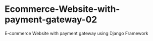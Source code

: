 # Ecommerce-Website-with-payment-gateway-02
E-commerce Website with payment gateway using Django Framework

